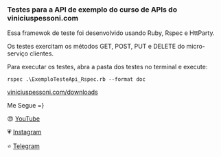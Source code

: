 ### Testes para a API de exemplo do curso de APIs do viniciuspessoni.com

Essa framewok de teste foi desenvolvido usando Ruby, Rspec e HttParty.

Os testes exercitam os métodos GET, POST, PUT e DELETE do micro-serviço clientes.

Para executar os testes, abra a pasta dos testes no terminal e execute:

    rspec .\ExemploTesteApi_Rspec.rb --format doc


[viniciuspessoni.com/downloads]( https://www.viniciuspessoni.com/downloads)

Me Segue =}

😍 [YouTube]( https://www.youtube.com/c/pessonizando) 

💗 [Instagram](https://www.instagram.com/pessonizando)

⭐ [Telegram](https://t.me/pessonizando)